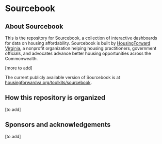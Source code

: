 # Sourcebook

## About Sourcebook

This is the repository for Sourcebook, a collection of interactive dashboards for data on housing affordability. Sourcebook is built by [HousingForward Virginia](https://www.housingforwardva.org), a nonprofit organization helping housing practitioners, government officials, and advocates advance better housing opportunities across the Commonwealth.

[more to add]

The current publicly available version of Sourcebook is at [housingforwardva.org/toolkits/sourcebook](https://www.housingforwardva.org/toolkits/sourcebook).

## How this repository is organized

[to add]

## Sponsors and acknowledgements

[to add]
